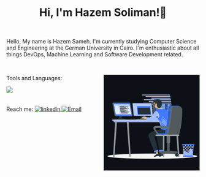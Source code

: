 <h1 align="center">Hi, I'm Hazem Soliman!👋</h1>
<br>
<p> Hello, My name is Hazem Sameh. I'm currently studying Computer Science and Engineering at the German University in Cairo. I'm enthusiastic about all things DevOps, Machine Learning and Software Development related. </p>
<br>
<p><img align="right" src="https://github.com/HazemSoliman9/HazemSoliman/blob/main/animation_500_kxa883sd.gif" width=250 /></p>



Tools and Languages:
<p>
  <a href="https://skillicons.dev">
    <img src="https://skillicons.dev/icons?i=nestjs, git,kubernetes,docker,aws,azure,arduino,bash,githubactions,java,js,html,css,linux,mongodb,typescript,react,nodejs,express,powershell,py&perline=9" />
  </a>
</p>
<br>
Reach me:

<a href="https://www.linkedin.com/in/hazemsameh/" target="_blank">
<img src=https://img.shields.io/badge/linkedin-%231E77B5.svg?&style=for-the-badge&logo=linkedin&logoColor=white alt=linkedin style="margin-bottom: 5px;" />
</a>

  <a href="mailto:hazemsamehhh@gmail.com" target="_blank">
<img src="https://img.shields.io/badge/Gmail-D14836?style=for-the-badge&logo=gmail&logoColor=white" alt=Email style="margin-bottom: 5px;" />
</a> 
